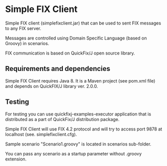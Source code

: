 # Simple FIX Client
Simple FIX client (simplefixclient.jar) that can be used to sent FIX messages to any FIX server. 

Messages are controlled using Domain Specific Language (based on Groovy) in scenarios.

FIX communication is based on QuickFix/J open source library.

## Requirements and dependencies
Simple FIX Client requires Java 8. It is a Maven project (see pom.xml file) and depends on QuickFIX/J library ver. 2.0.0.


## Testing
For testing you can use quickfixj-examples-executor application that is distributed as a part of QuickFix/J distribution package.

Simple FIX Client will use FIX 4.2 protocol and will try to access port 9878 at localhost (see. simplefixclient.cfg).

Sample scenario "Scenario1.groovy" is located in scenarios sub-folder. 

You can pass any scenario as a startup parameter without .groovy extension.